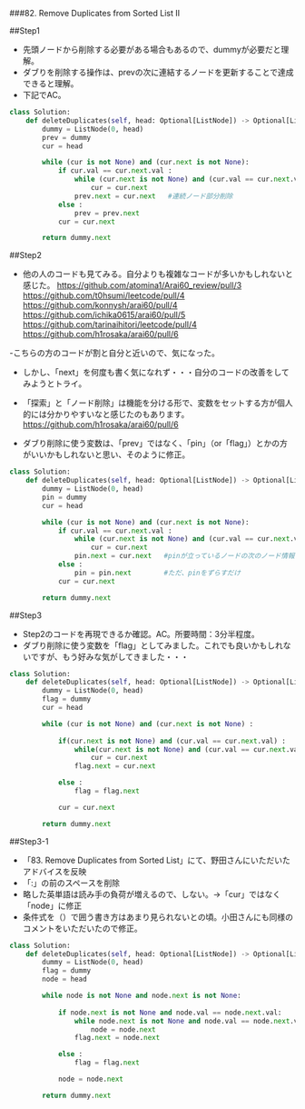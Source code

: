 ###82. Remove Duplicates from Sorted List II

##Step1
- 先頭ノードから削除する必要がある場合もあるので、dummyが必要だと理解。
- ダブりを削除する操作は、prevの次に連結するノードを更新することで達成できると理解。
- 下記でAC。
```python
class Solution:
    def deleteDuplicates(self, head: Optional[ListNode]) -> Optional[ListNode]:
        dummy = ListNode(0, head)
        prev = dummy
        cur = head

        while (cur is not None) and (cur.next is not None):
            if cur.val == cur.next.val :
                while (cur.next is not None) and (cur.val == cur.next.val):
                    cur = cur.next
                prev.next = cur.next   #連続ノード部分削除
            else :
                prev = prev.next
            cur = cur.next

        return dummy.next
```

##Step2
- 他の人のコードも見てみる。自分よりも複雑なコードが多いかもしれないと感じた。
https://github.com/atomina1/Arai60_review/pull/3
https://github.com/t0hsumi/leetcode/pull/4
https://github.com/konnysh/arai60/pull/4
https://github.com/ichika0615/arai60/pull/5
https://github.com/tarinaihitori/leetcode/pull/4
https://github.com/h1rosaka/arai60/pull/6

-こちらの方のコードが割と自分と近いので、気になった。
- しかし、「next」を何度も書く気になれず・・・自分のコードの改善をしてみようとトライ。
- 「探索」と「ノード削除」は機能を分ける形で、変数をセットする方が個人的には分かりやすいなと感じたのもあります。
https://github.com/h1rosaka/arai60/pull/6

- ダブり削除に使う変数は、「prev」ではなく、「pin」（or「flag」）とかの方がいいかもしれないと思い、そのように修正。
```python
class Solution:
    def deleteDuplicates(self, head: Optional[ListNode]) -> Optional[ListNode]:
        dummy = ListNode(0, head)
        pin = dummy
        cur = head

        while (cur is not None) and (cur.next is not None):
            if cur.val == cur.next.val :
                while (cur.next is not None) and (cur.val == cur.next.val):
                    cur = cur.next
                pin.next = cur.next   #pinが立っているノードの次のノード情報を更新して、連続ノード部分削除
            else :
                pin = pin.next        #ただ、pinをずらすだけ
            cur = cur.next

        return dummy.next
```

##Step3
- Step2のコードを再現できるか確認。AC。所要時間：3分半程度。
- ダブり削除に使う変数を「flag」としてみました。これでも良いかもしれないですが、もう好みな気がしてきました・・・

```python
class Solution:
    def deleteDuplicates(self, head: Optional[ListNode]) -> Optional[ListNode]:
        dummy = ListNode(0, head)
        flag = dummy
        cur = head

        while (cur is not None) and (cur.next is not None) :
            
            if(cur.next is not None) and (cur.val == cur.next.val) :
                while(cur.next is not None) and (cur.val == cur.next.val) :
                    cur = cur.next
                flag.next = cur.next

            else :
                flag = flag.next

            cur = cur.next

        return dummy.next

```

##Step3-1
- 「83. Remove Duplicates from Sorted List」にて、野田さんにいただいたアドバイスを反映
 - 「:」の前のスペースを削除
 - 略した英単語は読み手の負荷が増えるので、しない。->「cur」ではなく「node」に修正
 - 条件式を（）で囲う書き方はあまり見られないとの頃。小田さんにも同様のコメントをいただいたので修正。
```python
class Solution:
    def deleteDuplicates(self, head: Optional[ListNode]) -> Optional[ListNode]:
        dummy = ListNode(0, head)
        flag = dummy
        node = head

        while node is not None and node.next is not None:
            
            if node.next is not None and node.val == node.next.val:
                while node.next is not None and node.val == node.next.val:
                    node = node.next
                flag.next = node.next

            else :
                flag = flag.next

            node = node.next

        return dummy.next
```
